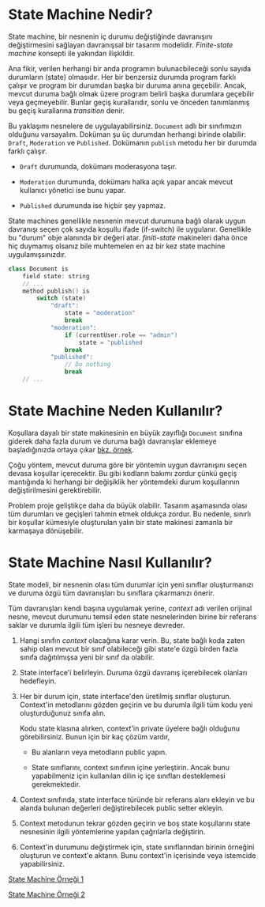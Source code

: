 # State Machine Nedir?
State machine, bir nesnenin iç durumu değiştiğinde davranışını değiştirmesini sağlayan davranışsal bir tasarım modelidir. *Finite-state machine* konsepti ile yakından ilişkildir.

Ana fikir, verilen herhangi bir anda programın bulunacbileceği sonlu sayıda durumların (state) olmasıdır. Her bir benzersiz durumda program farklı çalışır ve program bir durumdan başka bir duruma anına geçebilir. Ancak, mevcut duruma bağlı olmak üzere program belirli başka  durumlara geçebilir veya geçmeyebilir. Bunlar geçiş kurallarıdır, sonlu ve önceden tanımlanmış bu geçiş kurallarına  *transition* denir.

Bu yaklaşımı nesnelere de uygulayabilirsiniz. `Document` adlı bir sınıfımızın olduğunu varsayalım. Doküman şu üç durumdan herhangi birinde olabilir: `Draft`, `Moderation` ve `Published`. Dokümanın `publish` metodu her bir durumda farklı çalışır.

- `Draft` durumunda, dokümanı moderasyona taşır.

- `Moderation` durumunda, dokümanı halka açık yapar ancak mevcut kullanıcı yönetici ise bunu yapar.

- `Published` durumunda ise hiçbir şey yapmaz.

State machines genellikle nesnenin mevcut durumuna bağlı olarak uygun davranışı seçen çok sayıda koşullu ifade (if-switch) ile uygulanır. Genellikle bu "durum" obje alanında bir değeri atar. *finiti-state* makineleri daha önce hiç duymamış olsanız bile muhtemelen en az bir kez state machine uygulamışsınızdır.

```c++
class Document is
    field state: string
    // ...
    method publish() is
        switch (state)
            "draft":
                state = "moderation"
                break
            "moderation":
                if (currentUser.role == "admin")
                    state = "published
                break
            "published":
                // Do nothing
                break
    // ...
```

# State Machine Neden Kullanılır?

Koşullara dayalı bir state makinesinin en büyük zayıflığı `Document` sınıfına giderek daha fazla durum ve duruma bağlı davranışlar eklemeye başladığınızda ortaya çıkar [bkz. örnek](example1/main.cpp.TEMPLATE).

Çoğu yöntem, mevcut duruma göre bir yöntemin uygun davranışını seçen devasa koşullar içerecektir. Bu gibi kodların bakımı zordur çünkü geçiş mantığında ki herhangi bir değişiklik her yöntemdeki durum koşullarının değiştirilmesini gerektirebilir. 

Problem proje geliştikçe daha da büyük olabilir. Tasarım aşamasında olası tüm durumları ve geçişleri tahmin etmek oldukça zordur. Bu nedenle, sınırlı bir koşullar kümesiyle oluşturulan yalın bir state makinesi zamanla bir karmaşaya dönüşebilir.  

# State Machine Nasıl Kullanılır?

State modeli, bir nesnenin olası tüm durumlar için yeni sınıflar oluşturmanızı ve duruma özgü tüm davranışları bu sınıflara çıkarmanızı önerir.

Tüm davranışları kendi başına uygulamak yerine, *context* adı verilen orijinal nesne, mevcut durumunu temsil eden state nesnelerinden birine bir referans saklar ve durumla ilgili tüm işleri bu nesneye devreder.

1. Hangi sınıfın *context* olacağına karar verin. Bu, state bağlı koda zaten sahip olan mevcut bir sınıf olabileceği gibi state'e özgü birden fazla sınıfa dağıtılmışsa yeni bir sınıf da olabilir.

2. State interface'i belirleyin. Duruma özgü davranış içerebilecek olanları hedefleyin.

3. Her bir durum için, state interface'den üretilmiş sınıflar oluşturun. Context'in metodlarını gözden geçirin ve bu durumla ilgili tüm kodu yeni oluşturduğunuz sınıfa alın.

    Kodu state klasına alırken, context'in private üyelere bağlı olduğunu görebilirsiniz. Bunun için bir kaç çözüm vardır,

    - Bu alanların veya metodların public yapın.

    - State sınıflarını, context sınıfının içine yerleştirin. Ancak bunu yapabilmeniz için kullanılan dilin iç içe sınıfları desteklemesi gerekmektedir.

4. Context sınıfında, state interface türünde bir referans alanı ekleyin ve bu alanda bulunan değerleri değiştirebilecek public setter ekleyin.

5. Context metodunun tekrar gözden geçirin ve boş state koşullarını state nesnesinin ilgili yöntemlerine yapılan çağrılarla değiştirin.

6. Context'in durumunu değiştirmek için, state sınıflarından birinin örneğini oluşturun ve context'e aktarın. Bunu context'in içerisinde veya istemcide yapabilirsiniz.

[State Machine Örneği 1](./example2/main.cpp)

[State Machine Örneği 2](./example3/main.cpp)
